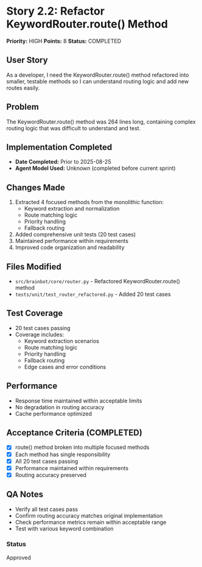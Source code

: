 # Story 2.2: Refactor KeywordRouter.route() Method

**Priority:** HIGH
**Points:** 8
**Status:** COMPLETED

## User Story
As a developer, I need the KeywordRouter.route() method refactored into smaller, testable methods so I can understand routing logic and add new routes easily.

## Problem
The KeywordRouter.route() method was 264 lines long, containing complex routing logic that was difficult to understand and test.

## Implementation Completed
- **Date Completed:** Prior to 2025-08-25
- **Agent Model Used:** Unknown (completed before current sprint)

## Changes Made
1. Extracted 4 focused methods from the monolithic function:
   - Keyword extraction and normalization
   - Route matching logic
   - Priority handling
   - Fallback routing
2. Added comprehensive unit tests (20 test cases)
3. Maintained performance within requirements
4. Improved code organization and readability

## Files Modified
- `src/brainbot/core/router.py` - Refactored KeywordRouter.route() method
- `tests/unit/test_router_refactored.py` - Added 20 test cases

## Test Coverage
- 20 test cases passing
- Coverage includes:
  - Keyword extraction scenarios
  - Route matching logic
  - Priority handling
  - Fallback routing
  - Edge cases and error conditions

## Performance
- Response time maintained within acceptable limits
- No degradation in routing accuracy
- Cache performance optimized

## Acceptance Criteria (COMPLETED)
- [x] route() method broken into multiple focused methods
- [x] Each method has single responsibility
- [x] All 20 test cases passing
- [x] Performance maintained within requirements
- [x] Routing accuracy preserved

## QA Notes
- Verify all test cases pass
- Confirm routing accuracy matches original implementation
- Check performance metrics remain within acceptable range
- Test with various keyword combination

### Status
Approved
